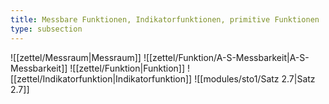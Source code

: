 ```yaml
---
title: Messbare Funktionen, Indikatorfunktionen, primitive Funktionen
type: subsection
---
```


![[zettel/Messraum|Messraum]]
![[zettel/Funktion/A-S-Messbarkeit|A-S-Messbarkeit]]
![[zettel/Funktion|Funktion]]
![[zettel/Indikatorfunktion|Indikatorfunktion]]
![[modules/sto1/Satz 2.7|Satz 2.7]]